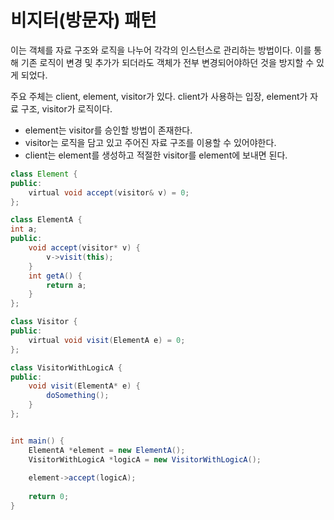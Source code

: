 # 비지터(방문자) 패턴

이는 객체를 자료 구조와 로직을 나누어 각각의 인스턴스로 관리하는 방법이다.
이를 통해 기존 로직이 변경 및 추가가 되더라도 객체가 전부 변경되어야하던 것을 방지할 수 있게 되었다.

주요 주체는 client, element, visitor가 있다.
client가 사용하는 입장, element가 자료 구조, visitor가 로직이다.

- element는 visitor를 승인할 방법이 존재한다.
- visitor는 로직을 담고 있고 주어진 자료 구조를 이용할 수 있어야한다.
- client는 element를 생성하고 적절한 visitor를 element에 보내면 된다.



```java
class Element {
public:
    virtual void accept(visitor& v) = 0;
};

class ElementA {
int a;
public:
    void accept(visitor* v) {
        v->visit(this);
    }
    int getA() {
        return a;
    }
};

class Visitor {
public:
    virtual void visit(ElementA e) = 0;
};

class VisitorWithLogicA {
public:
    void visit(ElementA* e) {
        doSomething();
    }
};


int main() {
    ElementA *element = new ElementA();
    VisitorWithLogicA *logicA = new VisitorWithLogicA();
    
    element->accept(logicA);
    
    return 0;
}

```

